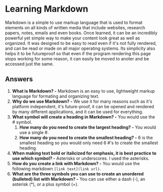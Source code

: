 # Learning Markdown

Markdown is a simple to use markup language that is used to format elements on all kinds of written media that include websites, research papers, notes, emails and even books.
Once learned, it can be an incredibly powerful yet simple way to make your content look great as well as organized. It was designed to be easy to read even if it's not fully
rendered, and can be read or made on all major operating systems. Its simplicity also helps it to be futureproof so that even if the program rendering this page stops working
for some reason, it can easily be moved to anoter and be accessed just the same.

## Answers
1. **What is Markdown? -** Markdown is an easy to use, lightweight markup language for formating and organizing text.
2. **Why do we use Markdown? -** We use it for many reasons such as it's platform independent, it's future-proof, it can be opened and rendered by many different applications,
and it can be used for everything.
3. **What symbol will create a heading in Markdown? -** You would use the # symbol.
   1. **How many do you need to create the largest heading? -** You would use a single #.
   2. **How many do you need to create the smallest heading? -** 6 is the smallest heading so you would only need 6 #'s to create the smallest heading.
4. **When making text bold or italicized for emphasis, it is best practice to use which symbol? -** Asterisks or underscores. I used the asterisks.
5. **How do you create a link with Markdown? -** You would use the following markdown `[link text](link url)`.
6. **What are the three symbols you can use to create an unordered (bulleted) list with Markdown? -** You can use either a dash (-), an asterisk (*), or a plus symbol (+).
